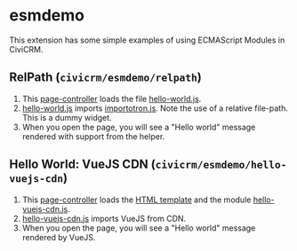 # esmdemo

This extension has some simple examples of using ECMAScript Modules in CiviCRM.

## RelPath (`civicrm/esmdemo/relpath`)

1. This [page-controller](CRM/Esmdemo/Page/RelPath.php) loads the file [hello-world.js](js/hello-world.js).
2. [hello-world.js](js/hello-world.js) imports [importotron.js](js/importotron.js). Note the use of a relative file-path.
   This is a dummy widget.
3. When you open the page, you will see a "Hello world" message rendered with support from the helper.

## Hello World: VueJS CDN (`civicrm/esmdemo/hello-vuejs-cdn`)

1. This [page-controller](CRM/Esmdemo/Page/VueJSCDN.php) loads the [HTML template](templates/CRM/Esmdemo/Page/VueJS.tpl) and the module [hello-vuejs-cdn.js](js/hello-vuejs-cdn.js).
2. [hello-vuejs-cdn.js](js/hello-vuejs-cdn.js) imports VueJS from CDN.
3. When you open the page, you will see a "Hello world" message rendered by VueJS.

<!--
## ImportMap (`civicrm/esmdemo/importmap`)

1. This page loads an import-map, where the logical path `esmdemo/*` corresponds to the folder `./js` in this extension.
2. This page adds some dynamic ESM code which uses `import` to load from the logical path `esmdemo/*`.
-->
